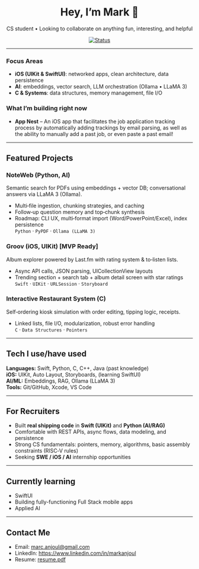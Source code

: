 <!-- Headline -->
<h1 align="center">Hey, I’m Mark 👋</h1>
<p align="center">
  CS student • Looking to collaborate on anything fun, interesting, and helpful
</p>

<!-- Badges -->
<p align="center">
  <a href="#"><img alt="Status" src="https://img.shields.io/badge/Actively%20seeking-Internships-brightgreen"></a>
</p>

---

### Focus Areas
- **iOS (UIKit & SwiftUI)**: networked apps, clean architecture, data persistence
- **AI**: embeddings, vector search, LLM orchestration (Ollama • LLaMA 3)
- **C & Systems**: data structures, memory management, file I/O

### What I’m building right now
- **App Nest** – An iOS app that facilitates the job application tracking process by automatically adding trackings by email parsing, as well as the ability to manually add a past job, or even paste a past email!

---

## Featured Projects

### NoteWeb (Python, AI)
Semantic search for PDFs using embeddings + vector DB; conversational answers via LLaMA 3 (Ollama).
- Multi‑file ingestion, chunking strategies, and caching
- Follow‑up question memory and top‑chunk synthesis
- Roadmap: CLI UX, multi‑format import (Word/PowerPoint/Excel), index persistence
\
`Python` · `PyPDF` · `Ollama (LLaMA 3)`

### Groov (iOS, UIKit) [MVP Ready]
Album explorer powered by Last.fm with rating system & to‑listen lists.
- Async API calls, JSON parsing, UICollectionView layouts
- Trending section + search tab + album detail screen with star ratings
\
`Swift` · `UIKit` · `URLSession` · `Storyboard`

### Interactive Restaurant System (C)
Self‑ordering kiosk simulation with order editing, tipping logic, receipts.
- Linked lists, file I/O, modularization, robust error handling
\
`C` · `Data Structures` · `Pointers`

---

## Tech I use/have used
**Languages:** Swift, Python, C, C++, Java (past knowledge)  
**iOS:** UIKit, Auto Layout, Storyboards, (learning SwiftUI)  
**AI/ML:** Embeddings, RAG, Ollama (LLaMA 3)  
**Tools:** Git/GitHub, Xcode, VS Code

---

## For Recruiters
- Built **real shipping code** in **Swift (UIKit)** and **Python (AI/RAG)**  
- Comfortable with REST APIs, async flows, data modeling, and persistence  
- Strong CS fundamentals: pointers, memory, algorithms, basic assembly constraints (RISC‑V rules)  
- Seeking **SWE / iOS / AI** internship opportunities

---

## Currently learning
- SwiftUI
- Building fully-functioning Full Stack mobile apps
- Applied AI

---

## Contact Me
- Email: marc.anjoul@gmail.com
- LinkedIn: https://www.linkedin.com/in/markanjoul
- Resume: [resume.pdf](https://github.com/user-attachments/files/22575274/resume.pdf)

<!-- Optional: GitHub stats (swap username) -->
<!--
<p align="center">
  <img src="https://github-readme-stats.vercel.app/api?username=marcanjoul&show_icons=true&hide_border=true" height="150">
  <img src="https://github-readme-stats.vercel.app/api/top-langs/?username=marcanjoul&layout=compact&hide_border=true" height="150">
</p>
-->






